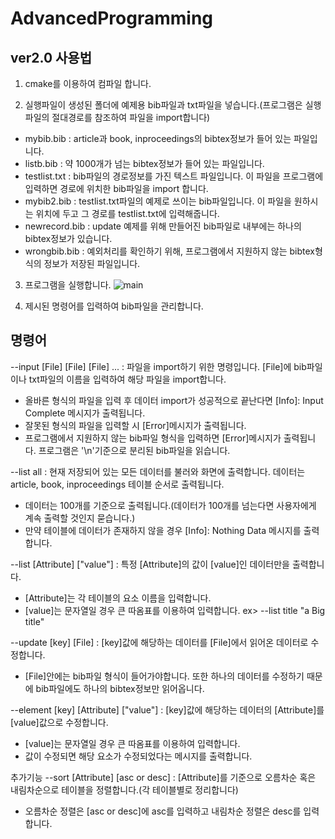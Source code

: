 # AdvancedProgramming
ver2.0
사용법
------
1. cmake를 이용하여 컴파일 합니다.

2. 실행파일이 생성된 폴더에 예제용 bib파일과 txt파일을 넣습니다.(프로그램은 실행파일의 절대경로를 참조하여 파일을 import합니다) 
- mybib.bib     : article과 book, inproceedings의 bibtex정보가 들어 있는 파일입니다.
- listb.bib     : 약 1000개가 넘는 bibtex정보가 들어 있는 파일입니다.
- testlist.txt  : bib파일의 경로정보를 가진 텍스트 파일입니다. 이 파일을 프로그램에 입력하면 경로에 위치한 bib파일을 import 합니다.
- mybib2.bib    : testlist.txt파일의 예제로 쓰이는 bib파일입니다. 이 파일을 원하시는 위치에 두고 그 경로를 testlist.txt에 입력해줍니다.
- newrecord.bib : update 예제를 위해 만들어진 bib파일로 내부에는 하나의 bibtex정보가 있습니다.
- wrongbib.bib  : 예외처리를 확인하기 위해, 프로그램에서 지원하지 않는 bibtex형식의 정보가 저장된 파일입니다.

3. 프로그램을 실행합니다.
![main](https://user-images.githubusercontent.com/38119700/41143960-2e6aec58-6b36-11e8-933d-c3148ab80e80.jpg)

4. 제시된 명령어를 입력하여 bib파일을 관리합니다.

명령어
-----
--input [File] [File] [File] ...
: 파일을 import하기 위한 명령입니다. [File]에 bib파일이나 txt파일의 이름을 입력하여 해당 파일을 import합니다. 
- 올바른 형식의 파일을 입력 후 데이터 import가 성공적으로 끝난다면 [Info]: Input Complete 메시지가 출력됩니다.
- 잘못된 형식의 파일을 입력할 시 [Error]메시지가 출력됩니다.
- 프로그램에서 지원하지 않는 bib파일 형식을 입력하면 [Error]메시지가 출력됩니다. 프로그램은 '\n'기준으로 분리된 bib파일을 읽습니다.

--list all
: 현재 저장되어 있는 모든 데이터를 불러와 화면에 출력합니다. 데이터는 article, book, inproceedings 테이블 순서로 출력됩니다.
- 데이터는 100개를 기준으로 출력됩니다.(데이터가 100개를 넘는다면 사용자에게 계속 출력할 것인지 묻습니다.)
- 만약 테이블에 데이터가 존재하지 않을 경우 [Info]: Nothing Data 메시지를 출력합니다.

--list [Attribute] ["value"]
: 특정 [Attribute]의 값이 [value]인 데이터만을 출력합니다.
- [Attribute]는 각 테이블의 요소 이름을 입력합니다.
- [value]는 문자열일 경우 큰 따옴표를 이용하여 입력합니다. ex> --list title "a Big title"

--update [key] [File]
: [key]값에 해당하는 데이터를 [File]에서 읽어온 데이터로 수정합니다.
- [File]안에는 bib파일 형식이 들어가야합니다. 또한 하나의 데이터를 수정하기 때문에 bib파일에도 하나의 bibtex정보만 읽어옵니다.

--element [key] [Attribute] ["value"]
: [key]값에 해당하는 데이터의 [Attribute]를 [value]값으로 수정합니다.
- [value]는 문자열일 경우 큰 따옴표를 이용하여 입력합니다.
- 값이 수정되면 해당 요소가 수정되었다는 메시지를 출력합니다.

추가기능
--sort [Attribute] [asc or desc]
: [Attribute]를 기준으로 오름차순 혹은 내림차순으로 테이블을 정렬합니다.(각 테이블별로 정리합니다)
- 오름차순 정렬은 [asc or desc]에 asc를 입력하고 내림차순 정렬은 desc를 입력합니다.
